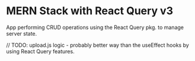 # MERN Stack with React Query v3

App performing CRUD operations using
the React Query pkg. to manage server state.

// TODO: upload.js logic - probably better way than the useEffect hooks by using React Query features.
